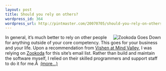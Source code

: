 ```yaml
--- 
layout: post
title: Should you rely on others?
wordpress_id: 364
wordpress_url: http://pintmaster.com/20070705/should-you-rely-on-others/
---
```

<p><img src="http://topstartup.com/wp-content/uploads/2007/07/zookoda_down.thumbnail.png" alt="Zookoda Goes Down" align="right" />In general, it&rsquo;s much better to rely on other people for anything outside of your core competency. This goes for your business and your life. Upon a recommendation from <a href="http://topstartup.com/2007/06/27/i-get-schooled-by-an-expert-in-site-design/">Vishen at Mind Valley</a>, I was relying on <a href="http://zookoda.com">Zookoda</a> for this site&rsquo;s email list. Rather than build and maintain the software myself, I relied on their skilled programmers and support staff to do it for me.Â   <a href="http://topstartup.com/2007/07/05/should-you-rely-on-others/#more-99">(more&hellip;)</a></p>
